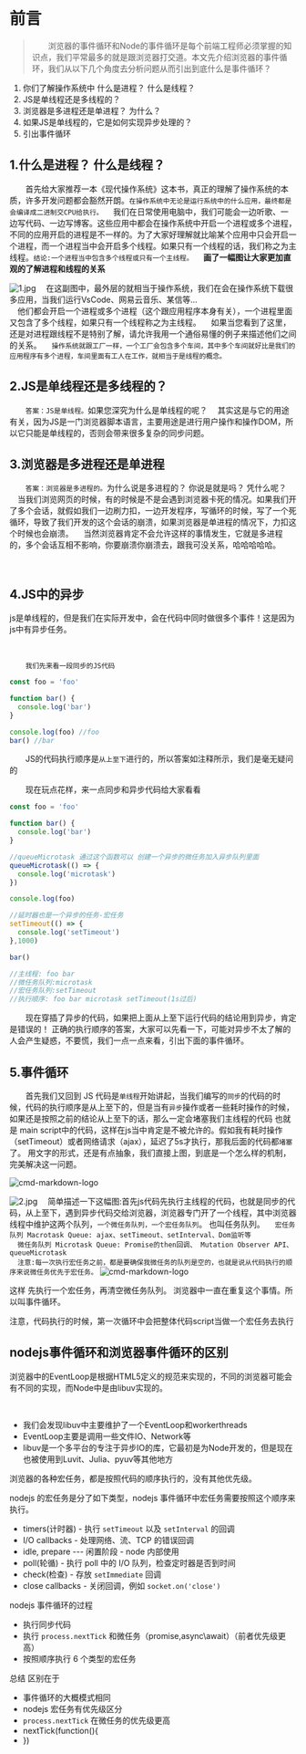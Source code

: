 # 前言

>   浏览器的事件循环和Node的事件循环是每个前端工程师必须掌握的知识点，我们平常最多的就是跟浏览器打交道。本文先介绍浏览器的事件循环，我们从以下几个角度去分析问题从而引出到底什么是事件循环？ 

1. 你们了解操作系统中 什么是进程？ 什么是线程？
2. JS是单线程还是多线程的？
3. 浏览器是多进程还是单进程？ 为什么？
4. 如果JS是单线程的，它是如何实现异步处理的？
5. 引出事件循环

## 1.什么是进程？ 什么是线程？

  首先给大家推荐一本《现代操作系统》这本书，真正的理解了操作系统的本质，许多开发问题都会豁然开朗。`在操作系统中无论是运行系统中的什么应用，最终都是会编译成二进制交CPU给执行。` 
  我们在日常使用电脑中，我们可能会一边听歌、一边写代码、一边写博客。这些应用中都会在操作系统中开启一个进程或多个进程，不同的应用开启的进程是不一样的。为了大家好理解就比喻某个应用中只会开启一个进程，而一个进程当中会开启多个线程。如果只有一个线程的话，我们称之为主线程。`结论:一个进程当中包含多个线程或只有一个主线程。`
  **画了一幅图让大家更加直观的了解进程和线程的关系**

![1.jpg](https://p1-juejin.byteimg.com/tos-cn-i-k3u1fbpfcp/41648bda18c14fadb00fb3bc1400af42~tplv-k3u1fbpfcp-zoom-in-crop-mark:3024:0:0:0.awebp?)  在这副图中，最外层的就相当于操作系统，我们在会在操作系统下载很多应用，当我们运行VsCode、网易云音乐、某信等...  
  他们都会开启一个进程或多个进程（这个跟应用程序本身有关），一个进程里面又包含了多个线程，如果只有一个线程称之为主线程。
  如果当您看到了这里，还是对进程跟线程不是特别了解，请允许我用一个通俗易懂的例子来描述他们之间的关系。
  `操作系统就跟工厂一样，一个工厂会包含多个车间，其中多个车间就好比是我们的应用程序有多个进程，车间里面有工人在工作，就相当于是线程的概念。`

## 2.JS是单线程还是多线程的？

  `答案：JS是单线程。`如果您深究为什么是单线程的呢？
  其实这是与它的用途有关，因为JS是一门浏览器脚本语言，主要用途是进行用户操作和操作DOM，所以它只能是单线程的，否则会带来很多复杂的同步问题。

## 3.浏览器是多进程还是单进程

  `答案：浏览器是多进程的。`为什么说是多进程的？ 你说是就是吗？ 凭什么呢？ 
  当我们浏览网页的时候，有的时候是不是会遇到浏览器卡死的情况。如果我们开了多个会话，就假如我们一边刷力扣，一边开发程序，写循环的时候，写了一个死循环，导致了我们开发的这个会话的崩溃，如果浏览器是单进程的情况下，力扣这个时候也会崩溃。
  当然浏览器肯定不会允许这样的事情发生，它就是多进程的，多个会话互相不影响，你要崩溃你崩溃去，跟我可没关系，哈哈哈哈哈。

​	

## 4.JS中的异步

​		js是单线程的，但是我们在实际开发中，会在代码中同时做很多个事件！这是因为js中有异步任务。

  

  `我们先来看一段同步的JS代码`

```js
const foo = 'foo'

function bar() {
  console.log('bar')
}

console.log(foo) //foo
bar() //bar


```

  JS的代码执行顺序是`从上至下`进行的，所以答案如注释所示，我们是毫无疑问的

  现在玩点花样，来一点同步和异步代码给大家看看

```js
const foo = 'foo'

function bar() {
  console.log('bar')
}

//queueMicrotask 通过这个函数可以 创建一个异步的微任务加入异步队列里面
queueMicrotask(() => {
  console.log('microtask')
})

console.log(foo) 

//延时器也是一个异步的任务-宏任务
setTimeout(() => {
  console.log('setTimeout')
},1000)

bar()

//主线程: foo bar
//微任务队列:microtask
//宏任务队列:setTimeout
//执行顺序: foo bar microtask setTimeout(1s过后)


```

  现在穿插了异步的代码，如果把上面从上至下运行代码的结论用到异步，肯定是错误的！ 正确的执行顺序的答案，大家可以先看一下，可能对异步不太了解的人会产生疑惑，不要慌，我们一点一点来看，引出下面的事件循环。

## 5.事件循环

  首先我们又回到 JS 代码是`单线程`开始讲起，当我们编写的`同步`的代码的时候，代码的执行顺序是从上至下的，但是当有`异步`操作或者一些耗时操作的时候，如果还是按照之前的结论从上至下的话，那么一定会堵塞我们主线程的代码 也就是 main script中的代码，这样在js当中肯定是不被允许的。假如我有耗时操作（setTimeout）或者网络请求（ajax），延迟了5s才执行，那我后面的代码都`堵塞`了。 
 用文字的形式，还是有点抽象，我们直接上图，到底是一个怎么样的机制，完美解决这一问题。

![cmd-markdown-logo](https://p1-jj.byteimg.com/tos-cn-i-t2oaga2asx/gold-user-assets/2018/7/14/164974fb89da87c5~tplv-t2oaga2asx-zoom-in-crop-mark:3024:0:0:0.awebp)

![2.jpg](https://p6-juejin.byteimg.com/tos-cn-i-k3u1fbpfcp/e6e6a1d1340f43a182ae64f34176a096~tplv-k3u1fbpfcp-zoom-in-crop-mark:3024:0:0:0.awebp?)  简单描述一下这幅图:首先js代码先执行主线程的代码，也就是同步的代码，从上至下，遇到异步代码交给浏览器，浏览器专门开了一个线程，其中浏览器线程中维护这两个队列，`一个微任务队列，一个宏任务队列`。 也叫任务队列。
  `宏任务队列 Macrotask Queue: ajax、setTimeout、setInterval、Dom监听等 `  
  `微任务队列 Microtask Queue: Promise的then回调、 Mutation Observer API、queueMicrotask `  
  `注意:每一次执行宏任务之前，都是要确保我微任务的队列是空的，也就是说从代码执行的顺序来说微任务优先于宏任务。`
 ![cmd-markdown-logo](https://p1-jj.byteimg.com/tos-cn-i-t2oaga2asx/gold-user-assets/2018/7/14/164974fa4b42e4af~tplv-t2oaga2asx-zoom-in-crop-mark:3024:0:0:0.awebp)



这样 先执行一个宏任务，再清空微任务队列。 浏览器中一直在重复这个事情。所以叫事件循环。

注意，代码执行的时候，第一次循环中会把整体代码script当做一个宏任务去执行









## nodejs事件循环和浏览器事件循环的区别



浏览器中的EventLoop是根据HTML5定义的规范来实现的，不同的浏览器可能会有不同的实现，而Node中是由libuv实现的。 

​		

- 我们会发现libuv中主要维护了一个EventLoop和workerthreads
- EventLoop主要是调用一些文件IO、Network等
- libuv是一个多平台的专注于异步IO的库，它最初是为Node开发的，但是现在也被使用到Luvit、Julia、pyuv等其他地方

浏览器的各种宏任务，都是按照代码的顺序执行的，没有其他优先级。

nodejs 的宏任务是分了如下类型，nodejs 事件循环中宏任务需要按照这个顺序来执行。

- timers(计时器) - 执行 `setTimeout` 以及 `setInterval` 的回调
- I/O callbacks - 处理网络、流、TCP 的错误回调
- idle, prepare --- 闲置阶段 - node 内部使用
- poll(轮循) - 执行 poll 中的 I/O 队列，检查定时器是否到时间
- check(检查) - 存放 `setImmediate` 回调
- close callbacks - 关闭回调，例如 `socket.on('close')`

nodejs 事件循环的过程

- 执行同步代码
- 执行 `process.nextTick` 和微任务（promise,async\await）（前者优先级更高）
- 按照顺序执行 6 个类型的宏任务








总结 区别在于

- 事件循环的大概模式相同
- nodejs 宏任务有优先级区分
- `process.nextTick` 在微任务的优先级更高
- nextTick(function(){
- })

